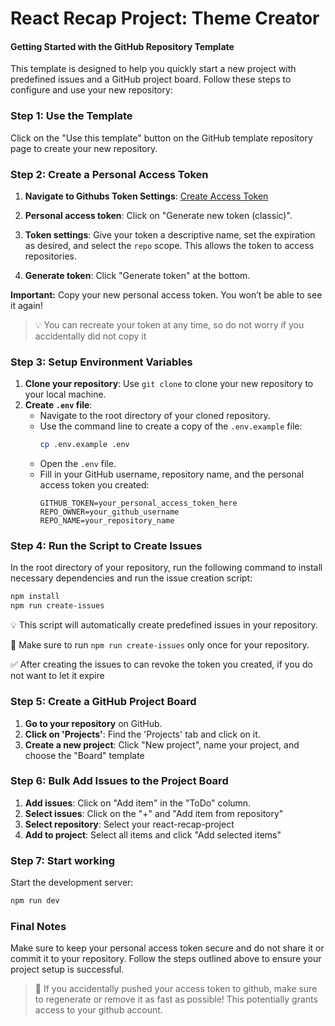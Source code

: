 # React Recap Project: Theme Creator

#### Getting Started with the GitHub Repository Template

This template is designed to help you quickly start a new project with predefined issues and a GitHub project board. Follow these steps to configure and use your new repository:

### Step 1: Use the Template

Click on the "Use this template" button on the GitHub template repository page to create your new repository.

### Step 2: Create a Personal Access Token

1. **Navigate to Githubs Token Settings**:
   [Create Access Token](https://github.com/settings/tokens)
2. **Personal access token**: Click on "Generate new token (classic)".
3. **Token settings**: Give your token a descriptive name, set the expiration as desired, and select the `repo` scope. This allows the token to access repositories.

4. **Generate token**: Click "Generate token" at the bottom.

**Important:** Copy your new personal access token. You won’t be able to see it again!

> 💡 You can recreate your token at any time, so do not worry if you accidentally did not copy it

### Step 3: Setup Environment Variables

1. **Clone your repository**: Use `git clone` to clone your new repository to your local machine.
2. **Create `.env` file**:
   - Navigate to the root directory of your cloned repository.
   - Use the command line to create a copy of the `.env.example` file:
     ```bash
     cp .env.example .env
     ```
   - Open the `.env` file.
   - Fill in your GitHub username, repository name, and the personal access token you created:
     ```plaintext
     GITHUB_TOKEN=your_personal_access_token_here
     REPO_OWNER=your_github_username
     REPO_NAME=your_repository_name
     ```

### Step 4: Run the Script to Create Issues

In the root directory of your repository, run the following command to install necessary dependencies and run the issue creation script:

```bash
npm install
npm run create-issues
```

💡 This script will automatically create predefined issues in your repository.

🚨 Make sure to run `npm run create-issues` only once for your repository.

✅ After creating the issues to can revoke the token you created, if you do not want to let it expire

### Step 5: Create a GitHub Project Board

1. **Go to your repository** on GitHub.
2. **Click on 'Projects'**: Find the 'Projects' tab and click on it.
3. **Create a new project**: Click "New project", name your project, and choose the "Board" template

### Step 6: Bulk Add Issues to the Project Board

1. **Add issues**: Click on "Add item" in the "ToDo" column.
2. **Select issues**: Click on the "+" and "Add item from repository"
3. **Select repository**: Select your react-recap-project
4. **Add to project**: Select all items and click "Add selected items"

### Step 7: Start working

Start the development server:

```bash
npm run dev
```

### Final Notes

Make sure to keep your personal access token secure and do not share it or commit it to your repository. Follow the steps outlined above to ensure your project setup is successful.

> 🚨 If you accidentally pushed your access token to github, make sure to regenerate or remove it as fast as possible! This potentially grants access to your github account.
